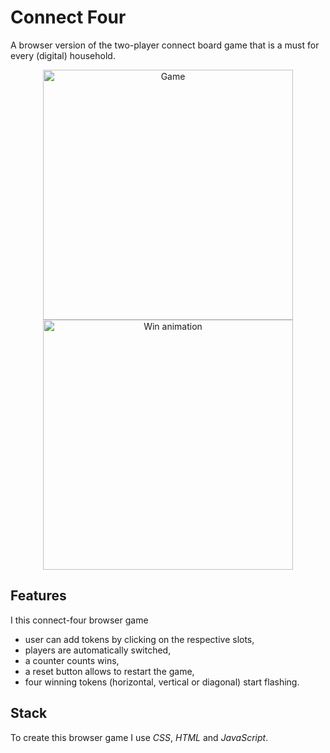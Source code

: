 # Connect Four

A browser version of the two-player connect board game that is a must for every (digital) household.

<p align="center">
<img src="/readme-material/connect-four-screenshot.png" width="400" alt="Game">
<img src="/readme-material/connect-four-win.gif" width="400" alt="Win animation">
</p>

## Features
I this connect-four browser game 

- user can add tokens by clicking on the respective slots,
- players are automatically switched,
- a counter counts wins,
- a reset button allows to restart the game,
- four winning tokens (horizontal, vertical or diagonal) start flashing.

## Stack

To create this browser game I use _CSS_, _HTML_ and _JavaScript_.